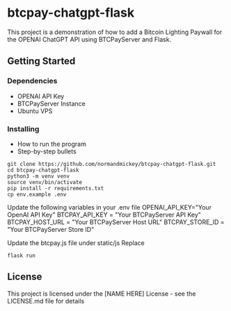 # btcpay-chatgpt-flask
This project is a demonstration of how to add a Bitcoin Lighting Paywall for the OPENAI ChatGPT API using BTCPayServer and Flask.  


## Getting Started

### Dependencies

* OPENAI API Key
* BTCPayServer Instance
* Ubuntu VPS 

### Installing

* How to run the program
* Step-by-step bullets
```
git clone https://github.com/normandmickey/btcpay-chatgpt-flask.git
cd btcpay-chatgpt-flask
python3 -m venv venv
source venv/bin/activate
pip install -r requirements.txt
cp env.example .env
```

Update the following variables in your .env file
OPENAI_API_KEY="Your OpenAI API Key"
BTCPAY_API_KEY = "Your BTCPayServer API Key"
BTCPAY_HOST_URL = "Your BTCPayServer Host URL"
BTCPAY_STORE_ID = "Your BTCPayServer Store ID"

Update the btcpay.js file under static/js
Replace 

```
flask run
```

## License

This project is licensed under the [NAME HERE] License - see the LICENSE.md file for details
